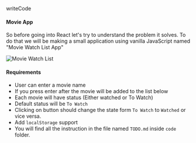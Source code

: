 writeCode

#### Movie App

So before going into React let's try to understand the problem it solves. To do that we will be making a small application using vanilla JavaScript named "Movie Watch List App"

![Movie Watch List](./assets/movie-watch.png)

#### Requirements

- User can enter a movie name
- If you press enter after the movie will be added to the list below
- Each movie will have status (Either watched or To Watch)
- Default status will be `To Watch`
- Clicking on button should change the state form `To Watch` to `Watched` or vice versa.
- Add `localStorage` support
- You will find all the instruction in the file named `TODO.md` inside `code` folder.
